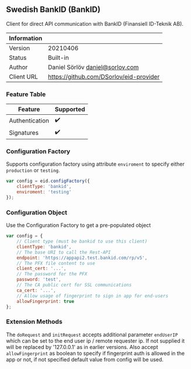 ## Swedish BankID (BankID)

Client for direct API communication with BankID (Finansiell ID-Teknik AB).



| Information |   |
| --- | --- |
| Version | 20210406 |
| Status | Built-in |
| Author | Daniel Sörlöv <daniel@sorlov.com> |
| Client URL | https://github.com/DSorlov/eid-provider |

### Feature Table

| Feature | Supported |
| --- | --- |
| Authentication | :heavy_check_mark: |
| Signatures | :heavy_check_mark: |

### Configuration Factory

Supports configuration factory using attribute `enviroment` to specify either `production` or `testing`.

```javascript
var config = eid.configFactory({
    clientType: 'bankid',
    enviroment: 'testing'
});
```

### Configuration Object

Use the Configuration Factory to get a pre-populated object

```javascript
var config = {
    // Client type (must be bankid to use this client)
    clientType: 'bankid',
    // The base URI to call the Rest-API
    endpoint: 'https://appapi2.test.bankid.com/rp/v5',
    // The PFX file content to use
    client_cert: '...',
    // The password for the PFX
    password: 'test',
    // The CA public cert for SSL communications
    ca_cert: '...',
    // Allow usage of fingerprint to sign in app for end-users
    allowFingerprint: true
};
```

### Extension Methods

The `doRequest` and `initRequest` accepts additional parameter `endUserIP` which can be set to the end user ip / remote requester ip. If not supplied it will be replaced by '127.0.0.1' as in earlier versions. Also accept `allowFingerprint` as boolean to specify if fingerprint auth is allowed in the app or not, if not specified default value from config will be used.